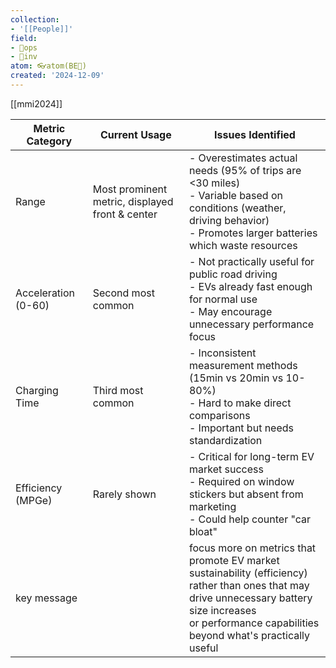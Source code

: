 ```yaml
---
collection:
- '[[People]]'
field:
- 🐙ops
- 🐢inv
atom: 👓atom(BE🔄)
created: '2024-12-09'
---
```


[[mmi2024]]

| Metric Category     | Current Usage                                   | Issues Identified                                                                                                                                                                                                |
| ------------------- | ----------------------------------------------- | ---------------------------------------------------------------------------------------------------------------------------------------------------------------------------------------------------------------- |
| Range               | Most prominent metric, displayed front & center | - Overestimates actual needs (95% of trips are <30 miles)<br>- Variable based on conditions (weather, driving behavior)<br>- Promotes larger batteries which waste resources                                     |
| Acceleration (0-60) | Second most common                              | - Not practically useful for public road driving<br>- EVs already fast enough for normal use<br>- May encourage unnecessary performance focus                                                                    |
| Charging Time       | Third most common                               | - Inconsistent measurement methods (15min vs 20min vs 10-80%)<br>- Hard to make direct comparisons<br>- Important but needs standardization                                                                      |
| Efficiency (MPGe)   | Rarely shown                                    | - Critical for long-term EV market success<br>- Required on window stickers but absent from marketing<br>- Could help counter "car bloat"                                                                        |
| key message         |                                                 | focus more on metrics that promote EV market sustainability (efficiency) <br>rather than ones that may drive unnecessary battery size increases <br>or performance capabilities beyond what's practically useful |


